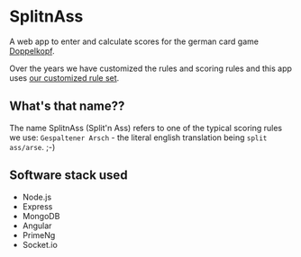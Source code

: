 # SplitnAss

A web app to enter and calculate scores for the german card game [Doppelkopf](https://en.wikipedia.org/wiki/Doppelkopf).

Over the years we have customized the rules and scoring rules and this app uses [our customized rule set](https://github.com/HorseBadorties/splitnass/wiki/Regeln).

## What's that name??

The name SplitnAss (Split'n Ass) refers to one of the typical scoring rules we use: `Gespaltener Arsch` - the literal english translation being `split ass/arse`.  ;-)

## Software stack used

- Node.js
- Express
- MongoDB
- Angular
- PrimeNg
- Socket.io
